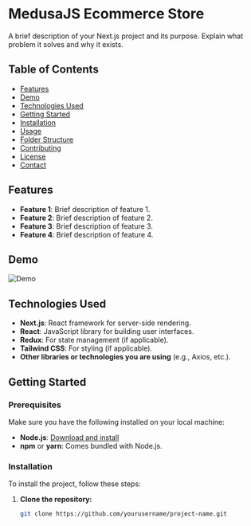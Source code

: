 # MedusaJS Ecommerce Store

A brief description of your Next.js project and its purpose. Explain what problem it solves and why it exists.

## Table of Contents

- [Features](#features)
- [Demo](#demo)
- [Technologies Used](#technologies-used)
- [Getting Started](#getting-started)
- [Installation](#installation)
- [Usage](#usage)
- [Folder Structure](#folder-structure)
- [Contributing](#contributing)
- [License](#license)
- [Contact](#contact)

## Features

- **Feature 1**: Brief description of feature 1.
- **Feature 2**: Brief description of feature 2.
- **Feature 3**: Brief description of feature 3.
- **Feature 4**: Brief description of feature 4.

## Demo

![Demo](link-to-your-demo-screenshot-or-gif)

## Technologies Used

- **Next.js**: React framework for server-side rendering.
- **React**: JavaScript library for building user interfaces.
- **Redux**: For state management (if applicable).
- **Tailwind CSS**: For styling (if applicable).
- **Other libraries or technologies you are using** (e.g., Axios, etc.).

## Getting Started

### Prerequisites

Make sure you have the following installed on your local machine:

- **Node.js**: [Download and install](https://nodejs.org/)
- **npm** or **yarn**: Comes bundled with Node.js.

### Installation

To install the project, follow these steps:

1. **Clone the repository:**
   ```bash
   git clone https://github.com/yourusername/project-name.git
